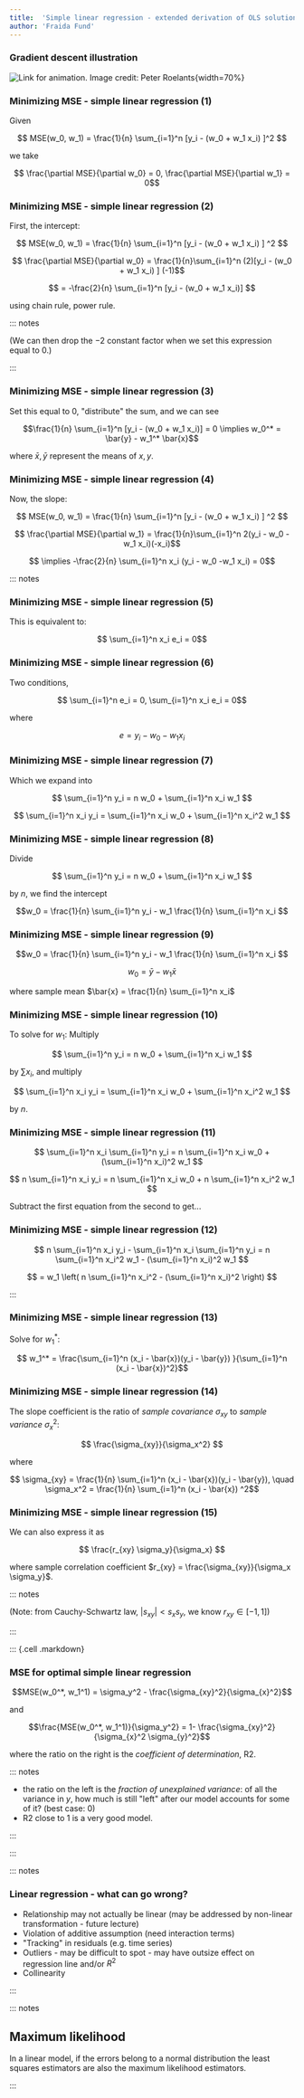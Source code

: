 ```yaml
---
title:  'Simple linear regression - extended derivation of OLS solution'
author: 'Fraida Fund'
---
```


### Gradient descent illustration

![[Link for animation](https://miro.medium.com/max/700/1*KQVi812_aERFRolz_5G3rA.gif). Image credit: Peter Roelants](../images/gradient-descent-animation.gif){width=70%}



### Minimizing MSE - simple linear regression (1)

Given 

$$ MSE(w_0, w_1) = \frac{1}{n} \sum_{i=1}^n [y_i - (w_0 + w_1 x_i) ]^2 $$

we take

$$ \frac{\partial MSE}{\partial w_0} = 0, \frac{\partial MSE}{\partial w_1} = 0$$


### Minimizing MSE - simple linear regression (2)

First, the intercept:

$$ MSE(w_0, w_1) = \frac{1}{n} \sum_{i=1}^n [y_i - (w_0 + w_1 x_i) ] ^2 $$

$$ \frac{\partial MSE}{\partial w_0} = \frac{1}{n}\sum_{i=1}^n  (2)[y_i - (w_0 + w_1 x_i) ] (-1)$$

$$  = -\frac{2}{n} \sum_{i=1}^n [y_i - (w_0 + w_1 x_i)] $$

using chain rule, power rule. 

::: notes

(We can then drop the $-2$ constant factor when we set this expression equal to $0$.)


:::

### Minimizing MSE - simple linear regression (3)

Set this equal to $0$, "distribute" the sum, and we can see

$$\frac{1}{n} \sum_{i=1}^n [y_i - (w_0 + w_1 x_i)] = 0 \implies w_0^* = \bar{y} - w_1^* \bar{x}$$

where $\bar{x}, \bar{y}$ represent the means of $x, y$.

### Minimizing MSE - simple linear regression (4)

Now, the slope:

$$ MSE(w_0, w_1) = \frac{1}{n} \sum_{i=1}^n [y_i - (w_0 + w_1 x_i) ] ^2 $$


$$ \frac{\partial MSE}{\partial w_1} = \frac{1}{n}\sum_{i=1}^n  2(y_i - w_0 -w_1 x_i)(-x_i)$$

$$  \implies -\frac{2}{n} \sum_{i=1}^n x_i (y_i - w_0 -w_1 x_i)  = 0$$

::: notes


### Minimizing MSE - simple linear regression (5)

This is equivalent to:

$$  \sum_{i=1}^n x_i e_i  = 0$$


### Minimizing MSE - simple linear regression (6)

Two conditions, 


$$  \sum_{i=1}^n e_i  = 0,  \sum_{i=1}^n x_i e_i  = 0$$

where 

$$ e = y_i - w_0 - w_1 x_i $$

### Minimizing MSE - simple linear regression (7)

Which we expand into

$$  \sum_{i=1}^n  y_i = n w_0 + \sum_{i=1}^n x_i w_1 $$

$$  \sum_{i=1}^n x_i y_i = \sum_{i=1}^n  x_i w_0 + \sum_{i=1}^n x_i^2 w_1 $$

### Minimizing MSE - simple linear regression (8)

Divide

$$  \sum_{i=1}^n  y_i = n w_0 + \sum_{i=1}^n x_i w_1 $$ 

by $n$, we find the intercept

$$w_0 = \frac{1}{n} \sum_{i=1}^n y_i - w_1 \frac{1}{n} \sum_{i=1}^n x_i $$

### Minimizing MSE - simple linear regression (9)

$$w_0 = \frac{1}{n} \sum_{i=1}^n y_i - w_1 \frac{1}{n} \sum_{i=1}^n x_i $$

$$ w_0 = \bar{y} - w_1 \bar{x} $$

where sample mean $\bar{x} = \frac{1}{n} \sum_{i=1}^n x_i$

### Minimizing MSE - simple linear regression (10)

To solve for $w_1$:  Multiply 

$$  \sum_{i=1}^n  y_i = n w_0 + \sum_{i=1}^n x_i w_1 $$


by $\sum x_i$, and multiply

$$  \sum_{i=1}^n x_i y_i = \sum_{i=1}^n  x_i w_0 + \sum_{i=1}^n x_i^2 w_1 $$


by $n$.

### Minimizing MSE - simple linear regression (11)


$$  \sum_{i=1}^n x_i \sum_{i=1}^n  y_i = n \sum_{i=1}^n x_i w_0 + (\sum_{i=1}^n x_i)^2 w_1 $$


$$  n \sum_{i=1}^n x_i y_i = n \sum_{i=1}^n  x_i w_0 + n \sum_{i=1}^n x_i^2 w_1 $$

Subtract the first equation from the second to get...

### Minimizing MSE - simple linear regression (12)

$$  n \sum_{i=1}^n x_i y_i - \sum_{i=1}^n x_i \sum_{i=1}^n  y_i = n \sum_{i=1}^n x_i^2 w_1  - (\sum_{i=1}^n x_i)^2 w_1 $$

$$ = w_1 \left( n \sum_{i=1}^n x_i^2 - (\sum_{i=1}^n x_i)^2 \right) $$

:::

### Minimizing MSE - simple linear regression (13)

Solve for $w_1^*$:

$$ w_1^*  = \frac{\sum_{i=1}^n (x_i - \bar{x})(y_i - \bar{y}) }{\sum_{i=1}^n (x_i - \bar{x})^2}$$

### Minimizing MSE - simple linear regression (14)

The slope coefficient is the ratio of *sample covariance* $\sigma_{xy}$ to *sample variance* $\sigma_x^2$:

$$ \frac{\sigma_{xy}}{\sigma_x^2} $$

where

$$ \sigma_{xy} = \frac{1}{n} \sum_{i=1}^n (x_i - \bar{x})(y_i - \bar{y}), \quad
\sigma_x^2 = \frac{1}{n} \sum_{i=1}^n (x_i - \bar{x}) ^2$$

### Minimizing MSE - simple linear regression (15)

We can also express it as

$$ \frac{r_{xy} \sigma_y}{\sigma_x} $$

where sample correlation coefficient 
$r_{xy} = \frac{\sigma_{xy}}{\sigma_x \sigma_y}$.

::: notes

(Note: from Cauchy-Schwartz law, $|s_{xy}| < s_x s_y$, we know $r_{xy} \in [-1, 1]$)


:::

::: {.cell .markdown}

### MSE for optimal simple linear regression

$$MSE(w_0^*, w_1^1) = \sigma_y^2 - \frac{\sigma_{xy}^2}{\sigma_{x}^2}$$



and

$$\frac{MSE(w_0^*, w_1^1)}{\sigma_y^2} =  1- \frac{\sigma_{xy}^2}{\sigma_{x}^2 \sigma_{y}^2}$$


where the ratio on the right is the *coefficient of determination*, R2.

::: notes

* the ratio on the left is the *fraction of unexplained variance*: of all the variance in $y$, how much is still "left" after our model accounts for some of it? (best case: 0)
* R2 close to 1 is a very good model.

:::


:::



::: notes



### Linear regression - what can go wrong?

* Relationship may not actually be linear (may be addressed by non-linear transformation - future lecture)
* Violation of additive assumption (need interaction terms)
* "Tracking" in residuals (e.g. time series)
* Outliers - may be difficult to spot - may have outsize effect on regression line and/or $R^2$
* Collinearity  

:::


::: notes


## Maximum likelihood

In a linear model, if the errors belong to a normal distribution the least squares estimators are also the maximum likelihood estimators.


:::


